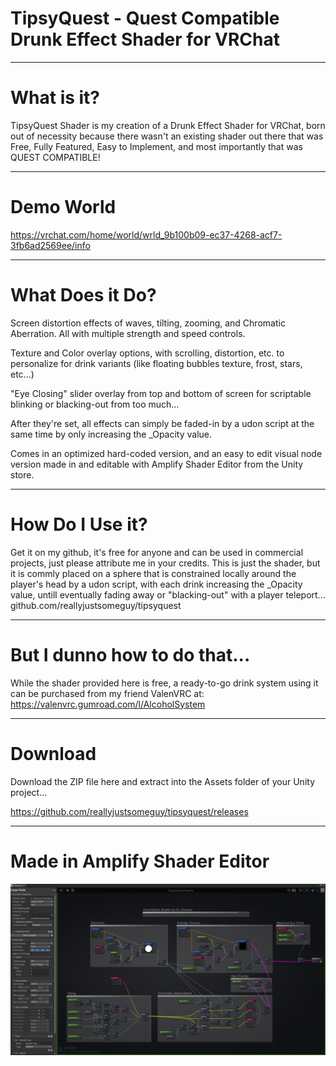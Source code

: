 # TipsyQuest - Quest Compatible Drunk Effect Shader for VRChat

------------------

# What is it? 
TipsyQuest Shader is my creation of a Drunk Effect Shader for VRChat, born out of necessity because there wasn't an existing shader out there that was Free, Fully Featured, Easy to Implement, and most importantly that was QUEST COMPATIBLE!

------------------

# Demo World
https://vrchat.com/home/world/wrld_9b100b09-ec37-4268-acf7-3fb6ad2569ee/info

------------------

# What Does it Do?
Screen distortion effects of waves, tilting, zooming, and Chromatic Aberration. All with multiple strength and speed controls.

Texture and Color overlay options, with scrolling, distortion, etc. to personalize for drink variants (like floating bubbles texture, frost, stars, etc...)

"Eye Closing" slider overlay from top and bottom of screen for scriptable blinking or blacking-out from too much...

After they're set, all effects can simply be faded-in by a udon script at the same time by only increasing the _Opacity value.

Comes in an optimized hard-coded version, and an easy to edit visual node version made in and editable with Amplify Shader Editor from the Unity store.

------------------

# How Do I Use it?
Get it on my github, it's free for anyone and can be used in commercial projects, just please attribute me in your credits. This is just the shader, but it is commly placed on a sphere that is constrained locally around the player's head by a udon script, with each drink increasing the _Opacity value, untill eventually fading away or "blacking-out" with a player teleport...
github.com/reallyjustsomeguy/tipsyquest

------------------

# But I dunno how to do that...
While the shader provided here is free, a ready-to-go drink system using it can be purchased from my friend ValenVRC at: https://valenvrc.gumroad.com/l/AlcoholSystem

------------------

# Download
Download the ZIP file here and extract into the Assets folder of your Unity project...

https://github.com/reallyjustsomeguy/tipsyquest/releases

------------------
# Made in Amplify Shader Editor
![alt text](https://raw.githubusercontent.com/reallyjustsomeguy/tipsyquest/refs/heads/main/TipsyQuest%20Amplify.png?raw=true)
